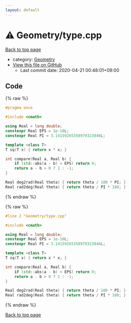 ```yaml
---
layout: default
---
```


<!-- mathjax config similar to math.stackexchange -->
<script type="text/javascript" async
  src="https://cdnjs.cloudflare.com/ajax/libs/mathjax/2.7.5/MathJax.js?config=TeX-MML-AM_CHTML">
</script>
<script type="text/x-mathjax-config">
  MathJax.Hub.Config({
    TeX: { equationNumbers: { autoNumber: "AMS" }},
    tex2jax: {
      inlineMath: [ ['$','$'] ],
      processEscapes: true
    },
    "HTML-CSS": { matchFontHeight: false },
    displayAlign: "left",
    displayIndent: "2em"
  });
</script>

<script type="text/javascript" src="https://cdnjs.cloudflare.com/ajax/libs/jquery/3.4.1/jquery.min.js"></script>
<script src="https://cdn.jsdelivr.net/npm/jquery-balloon-js@1.1.2/jquery.balloon.min.js" integrity="sha256-ZEYs9VrgAeNuPvs15E39OsyOJaIkXEEt10fzxJ20+2I=" crossorigin="anonymous"></script>
<script type="text/javascript" src="../../assets/js/copy-button.js"></script>
<link rel="stylesheet" href="../../assets/css/copy-button.css" />


# :warning: Geometry/type.cpp

<a href="../../index.html">Back to top page</a>

* category: <a href="../../index.html#d9c6333623e6357515fcbf17be806273">Geometry</a>
* <a href="{{ site.github.repository_url }}/blob/master/Geometry/type.cpp">View this file on GitHub</a>
    - Last commit date: 2020-04-21 00:48:01+09:00




## Code

<a id="unbundled"></a>
{% raw %}
```cpp
#pragma once

#include <cmath>

using Real = long double;
constexpr Real EPS = 1e-10L;
constexpr Real PI = 3.14159265358979323846L;

template <class T>
T sq(T x) { return x * x; }

int compare(Real a, Real b) {
    if (std::abs(a - b) < EPS) return 0;
    return a - b > 0 ? 1 : -1;
}

Real deg2rad(Real theta) { return theta / 180 * PI; }
Real rad2deg(Real theta) { return theta / PI * 180; }

```
{% endraw %}

<a id="bundled"></a>
{% raw %}
```cpp
#line 2 "Geometry/type.cpp"

#include <cmath>

using Real = long double;
constexpr Real EPS = 1e-10L;
constexpr Real PI = 3.14159265358979323846L;

template <class T>
T sq(T x) { return x * x; }

int compare(Real a, Real b) {
    if (std::abs(a - b) < EPS) return 0;
    return a - b > 0 ? 1 : -1;
}

Real deg2rad(Real theta) { return theta / 180 * PI; }
Real rad2deg(Real theta) { return theta / PI * 180; }

```
{% endraw %}

<a href="../../index.html">Back to top page</a>

